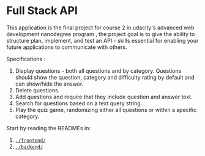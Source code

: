 # Full Stack API 

This application is the final project for course 2 in udacity's advanced web development nanodegree program , the project goal is to give the ability to structure plan, implement, and test an API - skills essential for enabling your future applications to communicate with others. 

Specifications :
1) Display questions - both all questions and by category. Questions should show the question, category and difficulty rating by default and can show/hide the answer. 
2) Delete questions.
3) Add questions and require that they include question and answer text.
4) Search for questions based on a text query string.
5) Play the quiz game, randomizing either all questions or within a specific category. 

 Start by reading the READMEs in:

1. [`./frontend/`](./frontend/README.md)
2. [`./backend/`](./backend/README.md)
 

